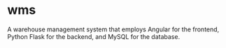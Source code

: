# wms
A warehouse management system that employs Angular for the frontend, Python Flask for the backend, and MySQL for the database.
